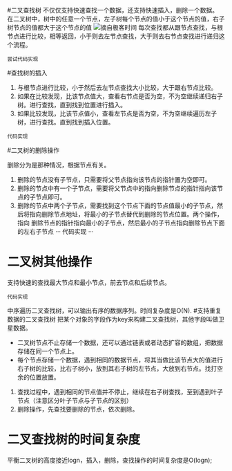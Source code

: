 #二叉查找树
不仅仅支持快速查找一个数据，还支持快速插入，删除一个数据。
在二叉树中，树中的任意一个节点，左子树每个节点的值小于这个节点的值，右子树节点的值都大于这个节点的值
![摘自极客时间](https://upload-images.jianshu.io/upload_images/4237685-3d35e1c19db08c8d.png?imageMogr2/auto-orient/strip%7CimageView2/2/w/1240)
每次查找都从跟节点查找，与根节点进行比较，相等返回，小于则去左节点查找，大于则去右节点查找进行递归这个流程。
```
尝试代码实现
```
#查找树的插入  
1. 与根节点进行比较，小于然后去左节点查找大小比较，大于跟右节点比较。
2. 如果在比较发现，比该节点值大，查看右节点是否为空，不为空继续递归右子树。进行查找，直到找到位置进行插入。
3. 如果比较发现，比该节点值小，查看左节点是否为空，不为空继续遍历左子树，进行查找。直到找到插入位置。
```
代码实现
```
#二叉树的删除操作

删除分为是那种情况，根据节点有关。
1. 删除的节点没有子节点，只需要将父节点指向该节点的指针置为空即可。
2. 删除的节点中有一个子节点，需要将父节点中的指向删除节点的指针指向该节点的子节点即可。
3. 删除的节点中两个子节点，需要找到这个节点下面的节点值最小的子节点，然后将指向删除节点地址，将最小的子节点替代到删除的节点位置。两个操作，指向 删除节点的指针指向最小的子节点，然后最小的子节点指向删除节点下面的左右子节点
···
代码实现
···
# 二叉树其他操作
支持快速的查找最大节点和最小节点，前去节点和后续节点。
```
代码实现
```
中序遍历二叉查找树，可以输出有序的数据序列。时间复杂度是O(N).
#支持重复数据的二叉查找树
把某个对象的字段作为key来构建二叉查找树，其他字段叫做卫星数据。
- 二叉树节点不止存储一个数据，还可以通过链表或者动态扩容的数组，把数据存储在同一个节点上。
- 每个节点存储一个数据，遇到相同的数据节点，将其当做比该节点大的值进行右子树的比较，比右子树小，放到其右子树的左节点，大放到右节点。找打空余的位置放置。
 1. 查找过程中，遇到相同的节点值并不停止，继续在右子树查找，至到遇到叶子节点（注意区分叶子节点与子节点的区别）
 2. 删除操作，先查找要删除的节点，依次删除。
# 二叉查找树的时间复杂度
平衡二叉树的高度接近logn，插入，删除，查找操作的时间复杂度是O(logn);



